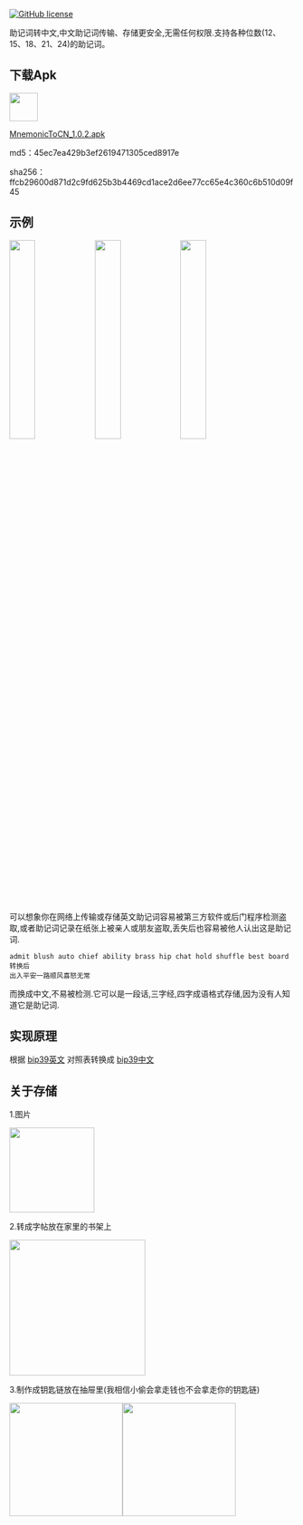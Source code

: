 [![GitHub license](https://img.shields.io/badge/license-MIT-blue.svg)](https://github.com/wyjsonGo/GoRouter/blob/main/LICENSE)

助记词转中文,中文助记词传输、存储更安全,无需任何权限.支持各种位数(12、15、18、21、24)的助记词。

## 下载Apk
<img src="app/src/main/res/mipmap-xxhdpi/ic_launcher.png" width="50px">

[MnemonicToCN_1.0.2.apk](https://github.com/wyjsonGo/MnemonicToCN/releases/download/1.0.2/MnemonicToCN_1.0.2.apk)

md5：45ec7ea429b3ef2619471305ced8917e

sha256：ffcb29600d871d2c9fd625b3b4469cd1ace2d6ee77cc65e4c360c6b510d09f45

## 示例
<img src="screenshot/4.png" width="30%"><img src="screenshot/3.png" width="30%"><img src="screenshot/1.png" width="30%">

可以想象你在网络上传输或存储英文助记词容易被第三方软件或后门程序检测盗取,或者助记词记录在纸张上被亲人或朋友盗取,丢失后也容易被他人认出这是助记词.

```
admit blush auto chief ability brass hip chat hold shuffle best board
转换后
出入平安一路顺风喜怒无常
```

而换成中文,不易被检测.它可以是一段话,三字经,四字成语格式存储,因为没有人知道它是助记词.

## 实现原理

根据
[bip39英文](https://github.com/bitcoin/bips/blob/master/bip-0039/english.txt)
对照表转换成
[bip39中文](https://github.com/bitcoin/bips/blob/master/bip-0039/chinese_simplified.txt)

## 关于存储
1.图片

<img src="screenshot/njy.png" width="150px">

2.转成字帖放在家里的书架上

<img src="screenshot/zt.png" width="240px">

3.制作成钥匙链放在抽屉里(我相信小偷会拿走钱也不会拿走你的钥匙链)

<img src="screenshot/ycl1.jpg" width="200px"><img src="screenshot/ycl2.jpg" width="200px">
